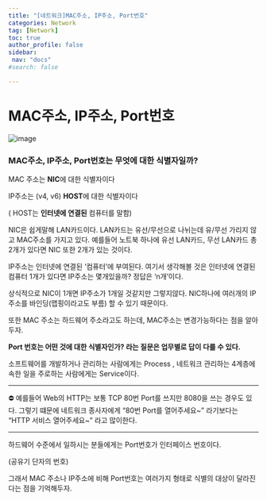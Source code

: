```yaml
---
title: "[네트워크]MAC주소, IP주소, Port번호"
categories: Network
tag: [Network]
toc: true
author_profile: false
sidebar:
 nav: "docs"
#search: false

---
```


# MAC주소, IP주소, Port번호

![image](https://user-images.githubusercontent.com/75375944/185777044-0aaac0ff-b69b-4c03-ab0d-41be9cdc5b6d.png)



### MAC주소, IP주소, Port번호는 무엇에 대한 식별자일까?

MAC 주소는 **NIC**에 대한 식별자이다

IP주소는 (v4, v6) **HOST**에 대한 식별자이다

( HOST는 **인터넷에 연결된** 컴퓨터를 말함)

NIC은 쉽게말해 LAN카드이다. LAN카드는 유선/무선으로 나뉘는데 유/무선 가리지 않고 MAC주소를 가지고 있다. 예를들어 노트북 하나에 유선 LAN카드, 무선 LAN카드 총 2개가 있다면 NIC 또한 2개가 있는 것이다.

IP주소는 인터넷에 연결된 ‘컴퓨터’에 부여된다. 여기서 생각해볼 것은 인터넷에 연결된 컴퓨터 1개가 있다면 IP주소는 몇개있을까? 정답은 ‘n개’이다.

상식적으로 NIC이 1개면 IP주소가 1개일 것같지만 그렇지않다. NIC하나에 여러개의 IP주소를 바인딩(맵핑이라고도 부름) 할 수 있기 때문이다.

또한 MAC 주소는 하드웨어 주소라고도 하는데, MAC주소는 변경가능하다는 점을 알아두자.

**Port 번호는 어떤 것에 대한 식별자인가? 라는 질문은 업무별로 답이 다를 수 있다.**

소프트웨어를 개발하거나 관리하는 사람에게는 Process , 네트워크 관리하는 4계층에 속한 일을 주로하는 사람에게는 Service이다.

---



<aside>
⛔ 예를들어 Web의 HTTP는 보통 TCP 80번 Port를 쓰지만 8080을 쓰는 경우도 있다. 그렇기 떄문에 네트워크 종사자에게 “80번 Port를 열어주세요~” 라기보다는 “HTTP 서비스 열어주세요~” 라고 많이한다.

</aside>

---



하드웨어 수준에서 일하시는 분들에게는 Port번호가 인터페이스 번호이다. 

(공유기 단자의 번호)

그래서 MAC 주소나 IP주소에 비해 Port번호는 여러가지 형태로 식별의 대상이 달라진다는 점을 기억해두자.
